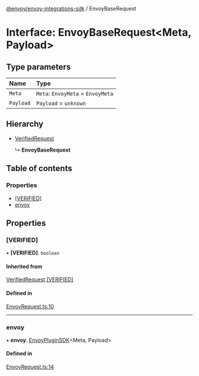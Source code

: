 [@envoy/envoy-integrations-sdk](../README.md) / EnvoyBaseRequest

# Interface: EnvoyBaseRequest<Meta, Payload\>

## Type parameters

| Name | Type |
| :------ | :------ |
| `Meta` | `Meta`: `EnvoyMeta` = `EnvoyMeta` |
| `Payload` | `Payload` = `unknown` |

## Hierarchy

- [VerifiedRequest](verifiedrequest.md)

  ↳ **EnvoyBaseRequest**

## Table of contents

### Properties

- [[VERIFIED]](envoybaserequest.md#[verified])
- [envoy](envoybaserequest.md#envoy)

## Properties

### [VERIFIED]

• **[VERIFIED]**: `boolean`

#### Inherited from

[VerifiedRequest](verifiedrequest.md).[[VERIFIED]](verifiedrequest.md#[verified])

#### Defined in

[EnvoyRequest.ts:10](https://github.com/envoy/envoy-integrations-sdk-nodejs/blob/981d571/src/EnvoyRequest.ts#L10)

___

### envoy

• **envoy**: [EnvoyPluginSDK](../classes/envoypluginsdk.md)<Meta, Payload\>

#### Defined in

[EnvoyRequest.ts:14](https://github.com/envoy/envoy-integrations-sdk-nodejs/blob/981d571/src/EnvoyRequest.ts#L14)
